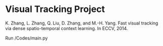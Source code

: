 # Visual Tracking Project

K. Zhang, L. Zhang, Q. Liu, D. Zhang, and M.-H. Yang. Fast visual tracking via dense spatio-temporal context learning. In ECCV, 2014.

Run  /Codes/main.py